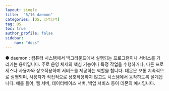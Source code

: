 ```yaml
---
layout: single
title:  "5/16 daemon"
categories: [OS, 끄적끄적]
tag: OS
toc: true
author_profile: false
sidebar:
    nav: "docs"
---
```


● daemon : 컴퓨터 시스템에서 백그라운드에서 실행되는 프로그램이나 서비스를 가리키는 용어입니다. 주로 운영 체제의 핵심 기능이나 특정 작업을 수행하거나, 다른 프로세스나 사용자와 상호작용하며 서비스를 제공하는 역할을 합니다. 데몬은 보통 지속적으로 실행되며, 사용자가 직접적으로 상호작용하지 않고도 시스템에서 동작하도록 설계됩니다. 예를 들어, 웹 서버, 데이터베이스 서버, 백업 서비스 등이 데몬의 예시입니다.